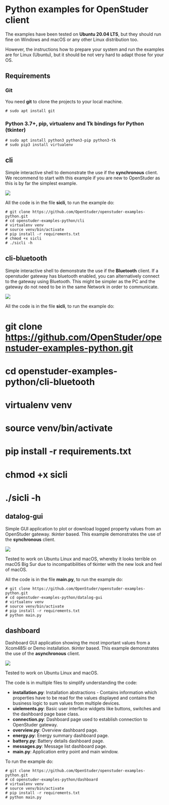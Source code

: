 # Python examples for OpenStuder client

The examples have been tested on **Ubuntu 20.04 LTS**, but they should run fine on Windows and macOS or any other Linux distribution too.

However, the instructions how to prepare your system and run the examples are for Linux (Ubuntu), but it should be not very hard to adapt those for your OS.

## Requirements

### Git

You need **git** to clone the projects to your local machine.

	# sudo apt install git

### Python 3.7+, pip, virtualenv and Tk bindings for Python (tkinter)

	# sudo apt install python3 python3-pip python3-tk
	# sudo pip3 install virtualenv

## cli

Simple interactive shell to demonstrate the use if the **synchronous** client. We recommend to start with this example if you are new to OpenStuder as this is by far the simplest example.

![](common/cli.svg)

All the code is in the file **sicli**, to run the example do:

	# git clone https://github.com/OpenStuder/openstuder-examples-python.git
	# cd openstuder-examples-python/cli
	# virtualenv venv
	# source venv/bin/activate
	# pip install -r requirements.txt
	# chmod +x sicli
	# ./sicli -h
	
## cli-bluetooth

Simple interactive shell to demonstrate the use if the **Bluetooth** client. If a openstuder gateway has bluetooth enabled, you can alternatively connect to the gateway
using Bluetooth. This might be simpler as the PC and the gateway do not need to be in the same Network in order to communicate.

![](common/cli-bluetooth.gif)

All the code is in the file **sicli**, to run the example do:

# git clone https://github.com/OpenStuder/openstuder-examples-python.git
# cd openstuder-examples-python/cli-bluetooth
# virtualenv venv
# source venv/bin/activate
# pip install -r requirements.txt
# chmod +x sicli
# ./sicli -h


## datalog-gui  

Simple GUI application to plot or download logged property values from an OpenStuder gateway. *tkinter* based. This example demonstrates the use of the **synchronous** client.

![](common/datalog-gui.gif)

Tested to work on Ubuntu Linux and macOS, whereby it looks terrible on macOS Big Sur due to incompatibilities of tkinter with the new look and feel of macOS.

All the code is in the file **main.py**, to run the example do:

	# git clone https://github.com/OpenStuder/openstuder-examples-python.git
	# cd openstuder-examples-python/datalog-gui
	# virtualenv venv
	# source venv/bin/activate
	# pip install -r requirements.txt
	# python main.py

## dashboard

Dashboard GUI application showing the most important values from a Xcom485i or Demo installation. *tkinter* based. This example demonstrates the use of the **asynchronous** client.

![](common/dashboard.gif)

Tested to work on Ubuntu Linux and macOS.

The code is in multiple files to simplify understanding the code:

- **installation.py**: Installation abstractions - Contains information which properties have to be read for the values displayed and contains the business logic to sum values from multiple devices.
- **uielements.py**: Basic user interface widgets like buttons, switches and the dashboard page base class.
- **connection.py**: Dashboard page used to establish connection to OpenStuder gateway.
- **overview.py**: Overview dashboard page.
- **energy.py**: Energy summary dashboard page.
- **battery.py**: Battery details dashboard page.
- **messages.py**: Message list dashboard page.
- **main.py**: Application entry point and main window.

To run the example do:

	# git clone https://github.com/OpenStuder/openstuder-examples-python.git
	# cd openstuder-examples-python/dashboard
	# virtualenv venv
	# source venv/bin/activate
	# pip install -r requirements.txt
	# python main.py
